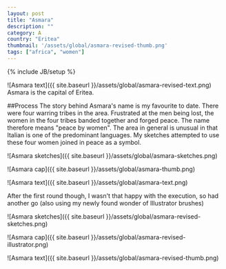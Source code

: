```yaml
---
layout: post
title: "Asmara"
description: ""
category: A
country: "Eritea"
thumbnail: '/assets/global/asmara-revised-thumb.png'
tags: ["africa", "women"]
---
```

{% include JB/setup %}

![Asmara text]({{ site.baseurl }}/assets/global/asmara-revised-text.png)
Asmara is the capital of Eritea.

##Process
The story behind Asmara's name is my favourite to date. There were four warring tribes in the area. Frustrated at the men being lost, the women in the four tribes banded together and forged peace. The name therefore means "peace by women".
The area in general is unusual in that Italian is one of the predominant languages.
My sketches attempted to use these four women joined in peace as a symbol.

![Asmara sketches]({{ site.baseurl }}/assets/global/asmara-sketches.png)

![Asmara cap]({{ site.baseurl }}/assets/global/asmara-thumb.png)

![Asmara text]({{ site.baseurl }}/assets/global/asmara-text.png)

After the first round though, I wasn't that happy with the execution, so had another go (also using my newly found wonder of Illustrator brushes)

![Asmara sketches]({{ site.baseurl }}/assets/global/asmara-revised-sketches.png)

![Asmara cap]({{ site.baseurl }}/assets/global/asmara-revised-illustrator.png)

![Asmara text]({{ site.baseurl }}/assets/global/asmara-revised-thumb.png)
